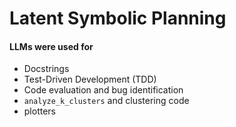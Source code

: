 # Latent Symbolic Planning






#### LLMs were used for
 - Docstrings
 - Test-Driven Development (TDD)
 - Code evaluation and bug identification
 - `analyze_k_clusters` and clustering code
 - plotters

